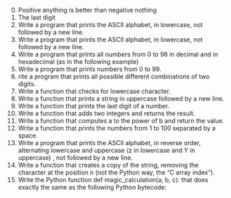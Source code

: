 0. Positive anything is better than negative nothing
1. The last digit
2. Write a program that prints the ASCII alphabet, in lowercase, not followed by a new line.
3. Write a program that prints the ASCII alphabet, in lowercase, not followed by a new line.
4. Write a program that prints all numbers from 0 to 98 in decimal and in hexadecimal (as in the following example)
5. Write a program that prints numbers from 0 to 99.
6. rite a program that prints all possible different combinations of two digits.
7. Write a function that checks for lowercase character.
8. Write a function that prints a string in uppercase followed by a new line.
9. Write a function that prints the last digit of a number.
10. Write a function that adds two integers and returns the result.
11. Write a function that computes a to the power of b and return the value.
12. Write a function that prints the numbers from 1 to 100 separated by a space.
14. Write a program that prints the ASCII alphabet, in reverse order, alternating lowercase and uppercase (z in lowercase and Y in uppercase) , not followed by a new line.
15. Write a function that creates a copy of the string, removing the character at the position n (not the Python way, the “C array index”).
16. Write the Python function def magic_calculation(a, b, c): that does exactly the same as the following Python bytecode:
